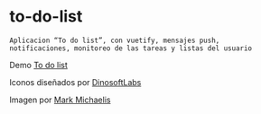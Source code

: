 # to-do-list

    Aplicacion “To do list”, con vuetify, mensajes push,
    notificaciones, monitoreo de las tareas y listas del usuario

Demo [To do list](https://gallant-bell-8fb1b9.netlify.app)

Iconos diseñados por [DinosoftLabs](https://www.flaticon.es/autores/dinosoftlabs)

Imagen por [Mark Michaelis](https://pixabay.com/es/users/thragor-1768456/?utm_source=link-attribution&utm_medium=referral&utm_campaign=image&utm_content=5649893)

